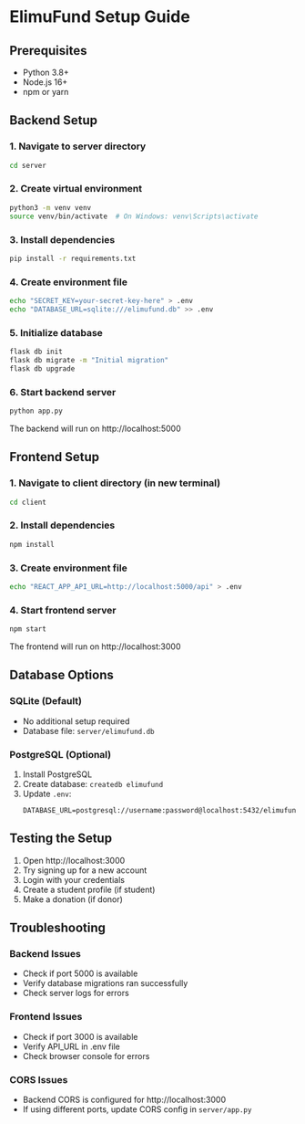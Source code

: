 # ElimuFund Setup Guide

## Prerequisites
- Python 3.8+ 
- Node.js 16+
- npm or yarn

## Backend Setup

### 1. Navigate to server directory
```bash
cd server
```

### 2. Create virtual environment
```bash
python3 -m venv venv
source venv/bin/activate  # On Windows: venv\Scripts\activate
```

### 3. Install dependencies
```bash
pip install -r requirements.txt
```

### 4. Create environment file
```bash
echo "SECRET_KEY=your-secret-key-here" > .env
echo "DATABASE_URL=sqlite:///elimufund.db" >> .env
```

### 5. Initialize database
```bash
flask db init
flask db migrate -m "Initial migration"
flask db upgrade
```

### 6. Start backend server
```bash
python app.py
```

The backend will run on http://localhost:5000

## Frontend Setup

### 1. Navigate to client directory (in new terminal)
```bash
cd client
```

### 2. Install dependencies
```bash
npm install
```

### 3. Create environment file
```bash
echo "REACT_APP_API_URL=http://localhost:5000/api" > .env
```

### 4. Start frontend server
```bash
npm start
```

The frontend will run on http://localhost:3000

## Database Options

### SQLite (Default)
- No additional setup required
- Database file: `server/elimufund.db`

### PostgreSQL (Optional)
1. Install PostgreSQL
2. Create database: `createdb elimufund`
3. Update `.env`:
   ```
   DATABASE_URL=postgresql://username:password@localhost:5432/elimufund
   ```

## Testing the Setup

1. Open http://localhost:3000
2. Try signing up for a new account
3. Login with your credentials
4. Create a student profile (if student)
5. Make a donation (if donor)

## Troubleshooting

### Backend Issues
- Check if port 5000 is available
- Verify database migrations ran successfully
- Check server logs for errors

### Frontend Issues
- Check if port 3000 is available
- Verify API_URL in .env file
- Check browser console for errors

### CORS Issues
- Backend CORS is configured for http://localhost:3000
- If using different ports, update CORS config in `server/app.py`
